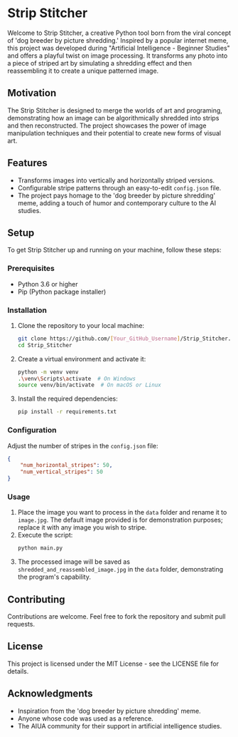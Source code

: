 
# Strip Stitcher

Welcome to Strip Stitcher, a creative Python tool born from the viral concept of 'dog breeder by picture shredding.' Inspired by a popular internet meme, this project was developed during "Artificial Intelligence - Beginner Studies" and offers a playful twist on image processing. It transforms any photo into a piece of striped art by simulating a shredding effect and then reassembling it to create a unique patterned image.

## Motivation

The Strip Stitcher is designed to merge the worlds of art and programing, demonstrating how an image can be algorithmically shredded into strips and then reconstructed. The project showcases the power of image manipulation techniques and their potential to create new forms of visual art.

## Features

- Transforms images into vertically and horizontally striped versions.
- Configurable stripe patterns through an easy-to-edit `config.json` file.
- The project pays homage to the 'dog breeder by picture shredding' meme, adding a touch of humor and contemporary culture to the AI studies.

## Setup

To get Strip Stitcher up and running on your machine, follow these steps:

### Prerequisites

- Python 3.6 or higher
- Pip (Python package installer)

### Installation

1. Clone the repository to your local machine:
   ```bash
   git clone https://github.com/[Your_GitHub_Username]/Strip_Stitcher.git
   cd Strip_Stitcher
   ```

2. Create a virtual environment and activate it:
   ```bash
   python -m venv venv
   .\venv\Scripts\activate  # On Windows
   source venv/bin/activate  # On macOS or Linux
   ```

3. Install the required dependencies:
   ```bash
   pip install -r requirements.txt
   ```

### Configuration

Adjust the number of stripes in the `config.json` file:
```json
{
    "num_horizontal_stripes": 50,
    "num_vertical_stripes": 50
}
```

### Usage

1. Place the image you want to process in the `data` folder and rename it to `image.jpg`. The default image provided is for demonstration purposes; replace it with any image you wish to stripe.
2. Execute the script:
   ```bash
   python main.py
   ```
3. The processed image will be saved as `shredded_and_reassembled_image.jpg` in the `data` folder, demonstrating the program's capability.

## Contributing

Contributions are welcome. Feel free to fork the repository and submit pull requests.

## License

This project is licensed under the MIT License - see the LICENSE file for details.

## Acknowledgments

- Inspiration from the 'dog breeder by picture shredding' meme.
- Anyone whose code was used as a reference.
- The AIUA community for their support in artificial intelligence studies.
